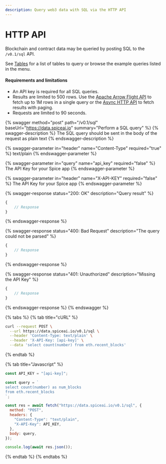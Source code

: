```yaml
---
description: Query web3 data with SQL via the HTTP API
---
```


# HTTP API

Blockchain and contract data may be queried by posting SQL to the `/v0.1/sql` API.

See [Tables](broken-reference/) for a list of tables to query or browse the example queries listed in the menu.

#### Requirements and limitations

* An API key is required for all SQL queries.
* Results are limited to 500 rows. Use the [Apache Arrow Flight API](broken-reference/) to fetch up to 1M rows in a single query or the [Async HTTP API](http-api-1.md) to fetch results with paging.
* Requests are limited to 90 seconds.

{% swagger method="post" path="/v0.1/sql" baseUrl="https://data.spiceai.io" summary="Perform a SQL query" %}
{% swagger-description %}
The SQL query should be sent in the body of the request as plain text
{% endswagger-description %}

{% swagger-parameter in="header" name="Content-Type" required="true" %}
text/plain
{% endswagger-parameter %}

{% swagger-parameter in="query" name="api_key" required="false" %}
The API Key for your Spice app
{% endswagger-parameter %}

{% swagger-parameter in="header" name="X-API-KEY" required="false" %}
The API Key for your Spice app
{% endswagger-parameter %}

{% swagger-response status="200: OK" description="Query result" %}
```javascript
{
    // Response
}
```
{% endswagger-response %}

{% swagger-response status="400: Bad Request" description="The query could not be parsed" %}
```javascript
{
    // Response
}
```
{% endswagger-response %}

{% swagger-response status="401: Unauthorized" description="Missing the API Key" %}
```javascript
{
    // Response
}
```
{% endswagger-response %}
{% endswagger %}

{% tabs %}
{% tab title="cURL" %}
```bash
curl --request POST \
  --url https://data.spiceai.io/v0.1/sql \
  --header 'Content-Type: text/plain' \
  --header 'X-API-Key: [api-key]' \
  --data 'select count(number) from eth.recent_blocks'
```
{% endtab %}

{% tab title="Javascript" %}
```javascript
const API_KEY = "[api-key]";

const query = `
select count(number) as num_blocks
from eth.recent_blocks
`;

const res = await fetch("https://data.spiceai.io/v0.1/sql", {
  method: "POST",
  headers: {
    "Content-Type": "text/plain",
    "X-API-Key": API_KEY,
  },
  body: query,
});

console.log(await res.json());
```
{% endtab %}
{% endtabs %}
